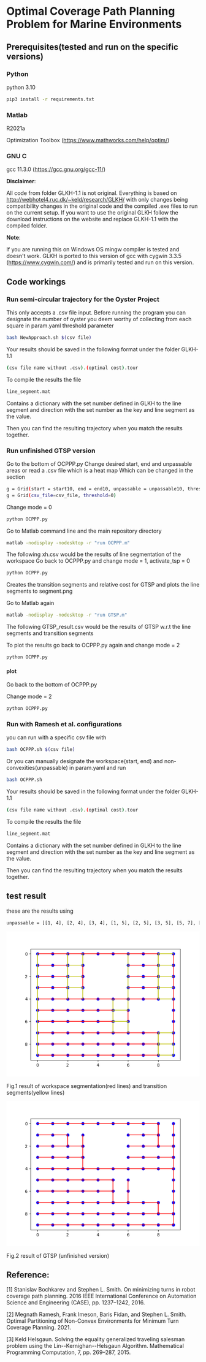 # Optimal Coverage Path Planning Problem for Marine Environments

## Prerequisites(tested and run on the specific versions)

### Python

python 3.10

```bash
pip3 install -r requirements.txt
```

### Matlab

R2021a

Optimization Toolbox (https://www.mathworks.com/help/optim/)

### GNU C

gcc 11.3.0 (https://gcc.gnu.org/gcc-11/)

**Disclaimer**:

All code from folder GLKH-1.1 is not original. Everything is based on http://webhotel4.ruc.dk/~keld/research/GLKH/ with only changes being compatibility changes in the original code and the compiled .exe files to run on the current setup. If you want to use the original GLKH follow the download instructions on the website and replace GLKH-1.1 with the compiled folder.

**Note**:

If you are running this on Windows OS mingw compiler is tested and doesn't work. GLKH is ported to this version of gcc with cygwin 3.3.5 (https://www.cygwin.com/) and is primarily tested and run on this version.

## Code workings

### Run semi-circular trajectory for the Oyster Project

This only accepts a .csv file input. Before running the program you can designate the number of oyster you deem worthy of collecting from each square in param.yaml threshold parameter

```bash
bash NewApproach.sh $(csv file)
```

Your results should be saved in the following format under the folder GLKH-1.1

```bash
(csv file name without .csv).(optimal cost).tour
```

To compile the results the file

```bash
line_segment.mat
```

Contains a dictionary with the set number defined in GLKH to the line segment and direction with the set number as the key and line segment as the value.

Then you can find the resulting trajectory when you match the results together.

### Run unfinished GTSP version

Go to the bottom of OCPPP.py
Change desired start, end and unpassable areas or read a .csv file which is a heat map
Which can be changed in the section
```bash
g = Grid(start = start10, end = end10, unpassable = unpassable10, threshold = 0)
g = Grid(csv_file=csv_file, threshold=0)
```

Change mode = 0

```bash
python OCPPP.py
```

Go to Matlab command line and the main repository directory

```bash
matlab -nodisplay -nodesktop -r "run OCPPP.m"
```

The following xh.csv would be the results of line segmentation of the workspace
Go back to OCPPP.py and change mode = 1, activate_tsp = 0

```bash
python OCPPP.py
```

Creates the transition segments and relative cost for GTSP and plots the line segments to segment.png

Go to Matlab again

```bash
matlab -nodisplay -nodesktop -r "run GTSP.m"
```
The following GTSP_result.csv would be the results of GTSP w.r.t the line segments and transition segments

To plot the results go back to OCPPP.py again and change mode = 2

```bash
python OCPPP.py
``` 
#### plot
Go back to the bottom of OCPPP.py

Change mode = 2

```bash
python OCPPP.py
```

### Run with Ramesh et al. configurations

<!---
Go to the bottom of OCPPP.py

Change desired start, end and unpassable areas or read a .csv file which is a heat map.

Edit the section bellow accordingly at the bottom of OCPPP.py

```bash
g = Grid(start = (designated start), end = (designated end), unpassable = (position of obstacle))
g = Grid(csv_file=csv_file, threshold=(number of oyster which is considered worthy of traversing on the coordinate))
```

Change mode = 0

```bash
python OCPPP.py
```

Go to Matlab command line and the main repository directory

```bash
matlab -nodisplay -nodesktop -r "run OCPPP.m"
```

The following xh.csv would be the results of line segmentation of the workspace
Go back to OCPPP.py and change mode = 1, activate_tsp = 1

```bash
python OCPPP.py
```

You would get the file OCPPP(number).gtsp and copy to GLKH-1.1/GTSPLIB run GLKH

```bash
cp (filename).gtsp GLKH-1.1/GTSPLIB/
cd GLKH-1.1
# note don't add .gtsp at the end for run GLKH
./runGLKH (filename)
```
--->


you can run with a specific csv file with

```bash
bash OCPPP.sh $(csv file)
```

Or you can manually designate the workspace(start, end) and non-convexities(unpassable) in param.yaml and run

```bash
bash OCPPP.sh
```

Your results should be saved in the following format under the folder GLKH-1.1

```bash
(csv file name without .csv).(optimal cost).tour
```

To compile the results the file

```bash
line_segment.mat
```

Contains a dictionary with the set number defined in GLKH to the line segment and direction with the set number as the key and line segment as the value.

Then you can find the resulting trajectory when you match the results together.

## test result
these are the results using
```bash
unpassable = [[1, 4], [2, 4], [3, 4], [1, 5], [2, 5], [3, 5], [5, 7], [5, 8], [6, 7], [6, 8]]
```
![](segment.png)

Fig.1 result of workspace segmentation(red lines) and transition segments(yellow lines)

![](GTSP.png)

Fig.2 result of GTSP (unfinished version)

## Reference:
[1] Stanislav Bochkarev and Stephen L. Smith. On minimizing turns in robot coverage path planning. 2016 IEEE International Conference on Automation Science and Engineering (CASE), pp. 1237–1242, 2016.

[2] Megnath Ramesh, Frank Imeson, Baris Fidan, and Stephen L. Smith. Optimal Partitioning of Non-Convex Environments for Minimum Turn Coverage Planning. 2021.

[3] Keld Helsgaun. Solving the equality generalized traveling salesman problem using the Lin--Kernighan--Helsgaun Algorithm. Mathematical Programming Computation, 7, pp. 269–287, 2015.
